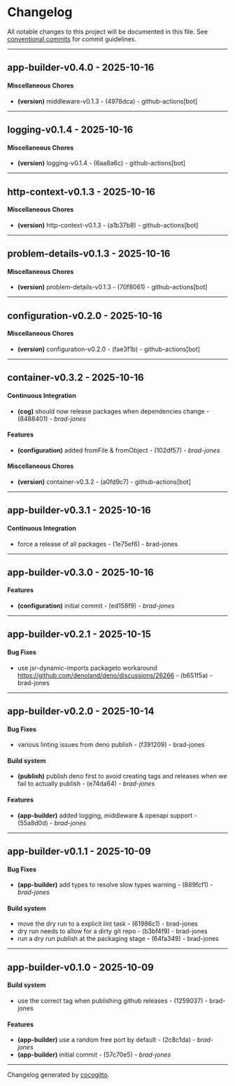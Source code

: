 # Changelog
All notable changes to this project will be documented in this file. See [conventional commits](https://www.conventionalcommits.org/) for commit guidelines.

- - -
## app-builder-v0.4.0 - 2025-10-16
#### Miscellaneous Chores
- **(version)** middleware-v0.1.3 - (4978dca) - github-actions[bot]

- - -

## logging-v0.1.4 - 2025-10-16
#### Miscellaneous Chores
- **(version)** logging-v0.1.4 - (6aa8a6c) - github-actions[bot]

- - -

## http-context-v0.1.3 - 2025-10-16
#### Miscellaneous Chores
- **(version)** http-context-v0.1.3 - (a1b37b8) - github-actions[bot]

- - -

## problem-details-v0.1.3 - 2025-10-16
#### Miscellaneous Chores
- **(version)** problem-details-v0.1.3 - (70f8061) - github-actions[bot]

- - -

## configuration-v0.2.0 - 2025-10-16
#### Miscellaneous Chores
- **(version)** configuration-v0.2.0 - (fae3f1b) - github-actions[bot]

- - -

## container-v0.3.2 - 2025-10-16
#### Continuous Integration
- **(cog)** should now release packages when dependencies change - (8488401) - *brad-jones*
#### Features
- **(configuration)** added fromFile & fromObject - (102df57) - *brad-jones*
#### Miscellaneous Chores
- **(version)** container-v0.3.2 - (a0fd9c7) - github-actions[bot]

- - -

## app-builder-v0.3.1 - 2025-10-16
#### Continuous Integration
- force a release of all packages - (1e75ef6) - brad-jones

- - -

## app-builder-v0.3.0 - 2025-10-16
#### Features
- **(configuration)** initial commit - (ed158f9) - *brad-jones*

- - -

## app-builder-v0.2.1 - 2025-10-15
#### Bug Fixes
- use jsr-dynamic-imports packageto workaround https://github.com/denoland/deno/discussions/26266 - (b651f5a) - brad-jones

- - -

## app-builder-v0.2.0 - 2025-10-14
#### Bug Fixes
- various linting issues from deno publish - (f391209) - brad-jones
#### Build system
- **(publish)** publish deno first to avoid creating tags and releases when we fail to actually publish - (e74da64) - *brad-jones*
#### Features
- **(app-builder)** added logging, middleware & openapi support - (55a8d0d) - *brad-jones*

- - -

## app-builder-v0.1.1 - 2025-10-09
#### Bug Fixes
- **(app-builder)** add types to resolve slow types warning - (889fcf1) - *brad-jones*
#### Build system
- move the dry run to a explicit lint task - (61986c1) - brad-jones
- dry run needs to allow for a dirty git repo - (b3bf4f9) - brad-jones
- run a dry run publish at the packaging stage - (64fa349) - brad-jones

- - -

## app-builder-v0.1.0 - 2025-10-09
#### Build system
- use the correct tag when publishing github releases - (1259037) - brad-jones
#### Features
- **(app-builder)** use a random free port by default - (2c8c1da) - *brad-jones*
- **(app-builder)** initial commit - (57c70e5) - *brad-jones*

- - -

Changelog generated by [cocogitto](https://github.com/cocogitto/cocogitto).
